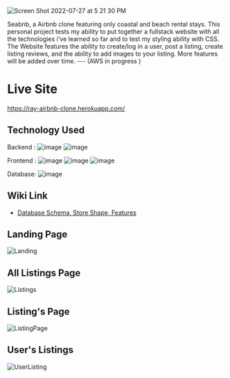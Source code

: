 ![Screen Shot 2022-07-27 at 5 21 30 PM](https://user-images.githubusercontent.com/79509501/181838546-e678b5bd-afca-4ee3-9118-0c940aaedcba.png)

Seabnb, a Airbnb clone featuring only coastal and beach rental stays. This personal project tests my ability to put together a fullstack website with all the technologies i've learned so far and to test my styling ability with CSS.  The Website features the ability to create/log in a user,  post a listing, create listing reviews, and the ability to add images to your listing. More features will be added over time.  --- (AWS in progress )

# Live Site
 https://ray-airbnb-clone.herokuapp.com/


## Technology Used

Backend :   ![image](https://img.shields.io/badge/Node.js-339933?style=for-the-badge&logo=nodedotjs&logoColor=white) ![image](https://img.shields.io/badge/JavaScript-323330?style=for-the-badge&logo=javascript&logoColor=F7DF1E)

Frontend : 
![image](https://img.shields.io/badge/React-20232A?style=for-the-badge&logo=react&logoColor=61DAFB) ![image](https://img.shields.io/badge/Redux-593D88?style=for-the-badge&logo=redux&logoColor=white) ![image](https://img.shields.io/badge/Express.js-000000?style=for-the-badge&logo=express&logoColor=white)

Database: 
![image](https://img.shields.io/badge/SQLite-07405E?style=for-the-badge&logo=sqlite&logoColor=white)

## Wiki Link
- [Database Schema, Store Shape, Features](https://github.com/RayC206/airbnb/wiki)

## Landing Page

![Landing](https://user-images.githubusercontent.com/79509501/190925482-bebc1ceb-daae-4e92-91f9-17c074980a38.png)

## All Listings Page

![Listings](https://user-images.githubusercontent.com/79509501/190925503-9061f156-ddaa-48ad-93ce-425149459fbb.png)

## Listing's Page 

![ListingPage](https://user-images.githubusercontent.com/79509501/190925579-501e8a38-54cb-4b76-ac8e-aa9fc363965e.png)


## User's Listings

![UserListing](https://user-images.githubusercontent.com/79509501/190925521-9d98a165-14ea-4732-b6aa-899d9b659a32.png)





